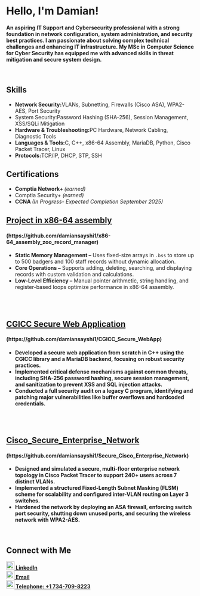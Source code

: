 <h1>Hello, I'm Damian!</h1>

<p>
  <strong>
  An aspiring IT Support and Cybersecurity professional with a strong foundation in network configuration, system administration, and security best practices. I am passionate about solving complex technical challenges and enhancing IT infrastructure. My MSc in Computer Science for Cyber Security has equipped me with advanced skills in threat mitigation and secure system design.
  </strong> 
</p>
<br />

<h2>Skills </h2>
<ul>
  <li><b>Network Security:</b>VLANs, Subnetting, Firewalls (Cisco ASA), WPA2-AES, Port Security</li>
  <li>System Security:<b></b>Password Hashing (SHA-256), Session Management, XSS/SQLi Mitigation</li>
  <li><b>Hardware & Troubleshooting:</b>PC Hardware, Network Cabling, Diagnostic Tools</li>
  <li><b>Languages & Tools:</b>C, C++, x86-64 Assembly, MariaDB, Python, Cisco Packet Tracer, Linux</li>
  <li><b>Protocols:</b>TCP/IP, DHCP, STP, SSH</li>
</ul>

<h2>Certifications </h2>
<ul>
  <li><b>Comptia Network+    </b><i>(earned)</i></li>
  <li>Comptia Security+    <b></b><i>(earned)</i></li>
  <li><b>CCNA    </b><i>(In Progress- Expected Completion September 2025)</i></li>
</ul>

<h2>
  <a href="https://github.com/damiansayshi1/x86-64_assembly_zoo_record_manager">
    Project in x86-64 assembly 
  </a>
</h2>
<h4>(https://github.com/damiansayshi1/x86-64_assembly_zoo_record_manager)</h4>

<ul>
  <li><b>Static Memory Management –</b> Uses fixed-size arrays in <code>.bss</code> to store up to 500 badgers and 100 staff records without dynamic allocation.</li>
  <li><b>Core Operations –</b> Supports adding, deleting, searching, and displaying records with custom validation and calculations.</li>
  <li><b>Low-Level Efficiency –</b> Manual pointer arithmetic, string handling, and register-based loops optimize performance in x86-64 assembly.</li>
</ul>
<br /> 
<br />



<h2>
  <a href="https://github.com/damiansayshi1/CGICC_Secure_WebApp">
    CGICC Secure Web Application
  </a>
</h2>
<h4>(https://github.com/damiansayshi1/CGICC_Secure_WebApp)</h4>

<ul>
  <li><b>Developed a secure web application from scratch in C++ using the CGICC library and a MariaDB backend, focusing on robust security practices.</li>
  <li><b>Implemented critical defense mechanisms against common threats, including SHA-256 password hashing, secure session management, and sanitization to prevent XSS and SQL injection attacks.</li>
  <li><b>Conducted a full security audit on a legacy C program, identifying and patching major vulnerabilities like buffer overflows and hardcoded credentials.</li>
</ul>
<br /> 
<br />


<h2>
  <a href="https://github.com/damiansayshi1/Secure_Cisco_Enterprise_Network">
    Cisco_Secure_Enterprise_Network
  </a>
</h2>
<h4>(https://github.com/damiansayshi1/Secure_Cisco_Enterprise_Network)</h4>

<ul>
  <li><b>Designed and simulated a secure, multi-floor enterprise network topology in Cisco Packet Tracer to support 240+ users across 7 distinct VLANs.</li>
  <li><b>Implemented a structured Fixed-Length Subnet Masking (FLSM) scheme for scalability and configured inter-VLAN routing on Layer 3 switches.</li>
  <li><b>Hardened the network by deploying an ASA firewall, enforcing switch port security, shutting down unused ports, and securing the wireless network with WPA2-AES.</li>
</ul>
<br /> 
    
<h2>Connect with Me</h2>    
<a href="https://www.linkedin.com/in/damian-lis-2244021a6/" target="_blank">
  <img alt="DamianLis | LinkedIn" width="22px" src="https://cdn.jsdelivr.net/npm/simple-icons@v3/icons/linkedin.svg" /> 
  <span>LinkedIn</span>
</a>
<br />

<a href="mailto:damianlis815@gmail.com" target="_blank">
  <img alt="DamianLis | Email" width="22px" src="https://img.icons8.com/?size=100&id=12580&format=png&color=000000" /> 
  <span>Email</span>
</a>
<br />

<a href="tel:+17347098223" target="_blank">
  <img alt="DamianLis | Phone" width="22px" src="https://img.icons8.com/?size=100&id=CGt5IxEbR5Sl&format=png&color=000000" /> 
  <span>Telephone: +1 734-709-8223</span>
</a>
<br />


